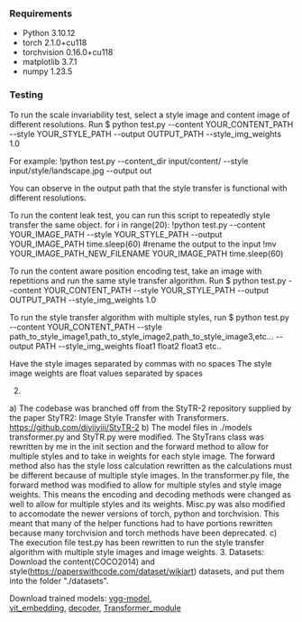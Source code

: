 ### Requirements
* Python 3.10.12
* torch 2.1.0+cu118
* torchvision 0.16.0+cu118
* matplotlib 3.7.1
* numpy 1.23.5

### Testing 
To run the scale invariability test, select a style image and content image of different resolutions.
Run
$ python test.py --content YOUR_CONTENT_PATH --style YOUR_STYLE_PATH --output OUTPUT_PATH --style_img_weights 1.0

For example: !python test.py --content_dir input/content/ --style input/style/landscape.jpg --output out

You can observe in the output path that the style transfer is functional with different resolutions.

To run the content leak test, you can run this script to repeatedly style transfer the same object.
for i in range(20):
    !python test.py --content YOUR_IMAGE_PATH --style YOUR_STYLE_PATH --output YOUR_IMAGE_PATH
    time.sleep(60)
    #rename the output to the input
    !mv YOUR_IMAGE_PATH_NEW_FILENAME YOUR_IMAGE_PATH
    time.sleep(60)

To run the content aware position encoding test, take an image with repetitions and run the same style transfer algorithm.
Run 
$ python test.py --content YOUR_CONTENT_PATH --style YOUR_STYLE_PATH --output OUTPUT_PATH --style_img_weights 1.0

To run the style transfer algorithm with multiple styles, run
$ python test.py --content YOUR_CONTENT_PATH --style path_to_style_image1,path_to_style_image2,path_to_style_image3,etc... --output PATH --style_img_weights float1 float2 float3 etc..

Have the style images separated by commas with no spaces
The style image weights are float values separated by spaces

2. 
  a) The codebase was branched off from the StyTR-2 repository supplied by the paper StyTR2: Image Style Transfer with Transformers. https://github.com/diyiiyiii/StyTR-2
  b) The model files in ./models transformer.py and StyTR.py were modified. The StyTrans class was rewritten by me in the init section and the forward method to allow for multiple styles
and to take in weights for each style image. The forward method also has the style loss calculation rewritten as the calculations must be different because of multiple style images.
In the transformer.py file, the forward method was modified to allow for multiple styles and style image weights. This means the encoding and decoding methods were changed as well to allow for multiple styles and
its weights. Misc.py was also modified to accomodate the newer versions of torch, python and torchvision. This meant that many of the helper functions had to have portions rewritten because many 
torchvision and torch methods have been deprecated.
  c) The execution file test.py has been rewritten to run the style transfer algorithm with multiple style images and image weights.
3. Datasets: Download the content(COCO2014) and style(https://paperswithcode.com/dataset/wikiart) datasets, and put them into the folder "./datasets".

Download trained models: [vgg-model](https://drive.google.com/file/d/1BinnwM5AmIcVubr16tPTqxMjUCE8iu5M/view?usp=sharing),  
[vit_embedding](https://drive.google.com/file/d/1C3xzTOWx8dUXXybxZwmjijZN8SrC3e4B/view?usp=sharing), 
[decoder](https://drive.google.com/file/d/1fIIVMTA_tPuaAAFtqizr6sd1XV7CX6F9/view?usp=sharing), [Transformer_module](https://drive.google.com/file/d/1dnobsaLeE889T_LncCkAA2RkqzwsfHYy/view?usp=sharing) 

